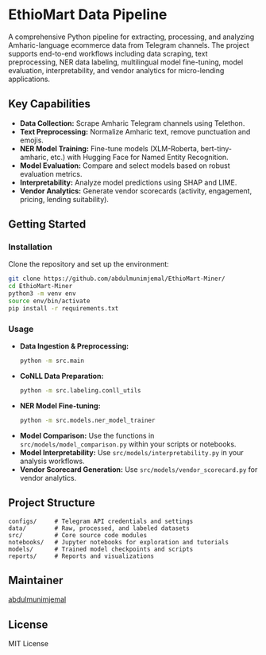 # EthioMart Data Pipeline

A comprehensive Python pipeline for extracting, processing, and analyzing Amharic-language ecommerce data from Telegram channels. The project supports end-to-end workflows including data scraping, text preprocessing, NER data labeling, multilingual model fine-tuning, model evaluation, interpretability, and vendor analytics for micro-lending applications.

## Key Capabilities
- **Data Collection:** Scrape Amharic Telegram channels using Telethon.
- **Text Preprocessing:** Normalize Amharic text, remove punctuation and emojis.
- **NER Model Training:** Fine-tune models (XLM-Roberta, bert-tiny-amharic, etc.) with Hugging Face for Named Entity Recognition.
- **Model Evaluation:** Compare and select models based on robust evaluation metrics.
- **Interpretability:** Analyze model predictions using SHAP and LIME.
- **Vendor Analytics:** Generate vendor scorecards (activity, engagement, pricing, lending suitability).

## Getting Started
### Installation
Clone the repository and set up the environment:
```bash
git clone https://github.com/abdulmunimjemal/EthioMart-Miner/
cd EthioMart-Miner
python3 -m venv env
source env/bin/activate
pip install -r requirements.txt
```

### Usage
- **Data Ingestion & Preprocessing:**
  ```bash
  python -m src.main
  ```
- **CoNLL Data Preparation:**
  ```bash
  python -m src.labeling.conll_utils
  ```
- **NER Model Fine-tuning:**
  ```bash
  python -m src.models.ner_model_trainer
  ```
- **Model Comparison:**
  Use the functions in `src/models/model_comparison.py` within your scripts or notebooks.
- **Model Interpretability:**
  Use `src/models/interpretability.py` in your analysis workflows.
- **Vendor Scorecard Generation:**
  Use `src/models/vendor_scorecard.py` for vendor analytics.

## Project Structure
```
configs/     # Telegram API credentials and settings
data/        # Raw, processed, and labeled datasets
src/         # Core source code modules
notebooks/   # Jupyter notebooks for exploration and tutorials
models/      # Trained model checkpoints and scripts
reports/     # Reports and visualizations
```

## Maintainer
[abdulmunimjemal](https://github.com/abdulmunimjemal)

## License
MIT License
